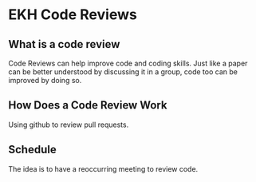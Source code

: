 # EKH Code Reviews

## What is a code review
Code Reviews can help improve code and coding skills.
Just like a paper can be better understood by discussing it in a group, code too can be improved by doing so.

## How Does a Code Review Work

Using github to review pull requests.
## Schedule

The idea is to have a reoccurring meeting to review code.
